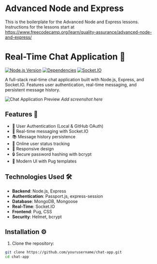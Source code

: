 # Advanced Node and Express

This is the boilerplate for the Advanced Node and Express lessons. Instructions for the lessons start at https://www.freecodecamp.org/learn/quality-assurance/advanced-node-and-express/

# Real-Time Chat Application 💬

[![Node.js Version](https://img.shields.io/badge/node-%3E%3D14.0.0-brightgreen)](https://nodejs.org/)
[![Dependencies](https://img.shields.io/david/expressjs/express.svg)](https://david-dm.org/)
[![Socket.IO](https://img.shields.io/badge/socket.io-4.x-blue)](https://socket.io/)

A full-stack real-time chat application built with Node.js, Express, and Socket.IO. Features user authentication, real-time messaging, and persistent message history.

![Chat Application Preview](https://via.placeholder.com/800x400.png?text=Chat+App+Preview) 
*Add screenshot here*

## Features 🚀

- 🔐 User Authentication (Local & GitHub OAuth)
- 💬 Real-time messaging with Socket.IO
- 📚 Message history persistence
- 👥 Online user status tracking
- 📱 Responsive design
- 🔒 Secure password hashing with bcrypt
- 🎨 Modern UI with Pug templates

## Technologies Used 🛠️

- **Backend**: Node.js, Express
- **Authentication**: Passport.js, express-session
- **Database**: MongoDB, Mongoose
- **Real-Time**: Socket.IO
- **Frontend**: Pug, CSS
- **Security**: Helmet, bcrypt

## Installation ⚙️

1. Clone the repository:
```bash
git clone https://github.com/yourusername/chat-app.git
cd chat-app
```